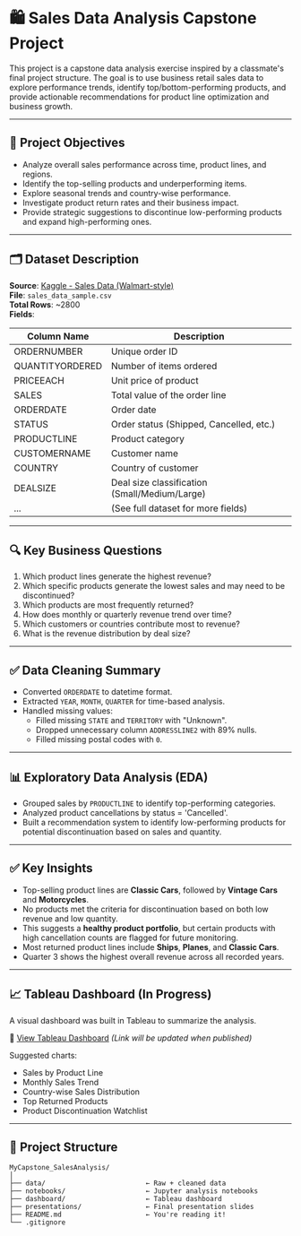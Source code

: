 # 🛍️ Sales Data Analysis Capstone Project

This project is a capstone data analysis exercise inspired by a classmate's final project structure. The goal is to use business retail sales data to explore performance trends, identify top/bottom-performing products, and provide actionable recommendations for product line optimization and business growth.

---

## 📌 Project Objectives

- Analyze overall sales performance across time, product lines, and regions.
- Identify the top-selling products and underperforming items.
- Explore seasonal trends and country-wise performance.
- Investigate product return rates and their business impact.
- Provide strategic suggestions to discontinue low-performing products and expand high-performing ones.

---

## 🗂️ Dataset Description

**Source**: [Kaggle - Sales Data (Walmart-style)](https://www.kaggle.com/datasets/kyanyoga/sample-sales-data)  
**File**: `sales_data_sample.csv`  
**Total Rows**: ~2800  
**Fields**:

| Column Name | Description |
|-------------|-------------|
| ORDERNUMBER | Unique order ID |
| QUANTITYORDERED | Number of items ordered |
| PRICEEACH | Unit price of product |
| SALES | Total value of the order line |
| ORDERDATE | Order date |
| STATUS | Order status (Shipped, Cancelled, etc.) |
| PRODUCTLINE | Product category |
| CUSTOMERNAME | Customer name |
| COUNTRY | Country of customer |
| DEALSIZE | Deal size classification (Small/Medium/Large) |
| ... | (See full dataset for more fields) |

---

## 🔍 Key Business Questions

1. Which product lines generate the highest revenue?
2. Which specific products generate the lowest sales and may need to be discontinued?
3. Which products are most frequently returned?
4. How does monthly or quarterly revenue trend over time?
5. Which customers or countries contribute most to revenue?
6. What is the revenue distribution by deal size?

---

## ✅ Data Cleaning Summary

- Converted `ORDERDATE` to datetime format.
- Extracted `YEAR`, `MONTH`, `QUARTER` for time-based analysis.
- Handled missing values:
  - Filled missing `STATE` and `TERRITORY` with "Unknown".
  - Dropped unnecessary column `ADDRESSLINE2` with 89% nulls.
  - Filled missing postal codes with `0`.

---

## 📊 Exploratory Data Analysis (EDA)

- Grouped sales by `PRODUCTLINE` to identify top-performing categories.
- Analyzed product cancellations by status = 'Cancelled'.
- Built a recommendation system to identify low-performing products for potential discontinuation based on sales and quantity.

---

## ✅ Key Insights

- Top-selling product lines are **Classic Cars**, followed by **Vintage Cars** and **Motorcycles**.
- No products met the criteria for discontinuation based on both low revenue and low quantity.
- This suggests a **healthy product portfolio**, but certain products with high cancellation counts are flagged for future monitoring.
- Most returned product lines include **Ships**, **Planes**, and **Classic Cars**.
- Quarter 3 shows the highest overall revenue across all recorded years.

---

## 📈 Tableau Dashboard (In Progress)

A visual dashboard was built in Tableau to summarize the analysis.

🔗 [View Tableau Dashboard](#) _(Link will be updated when published)_

Suggested charts:
- Sales by Product Line
- Monthly Sales Trend
- Country-wise Sales Distribution
- Top Returned Products
- Product Discontinuation Watchlist

---

## 📄 Project Structure

```
MyCapstone_SalesAnalysis/
│
├── data/                         ← Raw + cleaned data
├── notebooks/                    ← Jupyter analysis notebooks
├── dashboard/                    ← Tableau dashboard
├── presentations/                ← Final presentation slides
├── README.md                     ← You're reading it!
└── .gitignore
```



